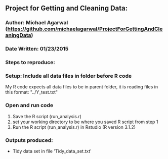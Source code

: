 ## Project for Getting and Cleaning Data:
### Author: Michael Agarwal (https://github.com/michaelagarwal/ProjectForGettingAndCleaningData)
### Date Written: 01/23/2015

### Steps to reproduce:

### Setup: Include all data files in folder before R code

My R code expects all data files to be in parent folder, it is reading files in this format:	"../Y_test.txt"

### Open and run code
1. Save the R script (run_analysis.r) 
2. set your working directory to be where you saved R script from step 1
3. Run the R script (run_analysis.r) in Rstudio (R version 3.1.2)

### Outputs produced:
* Tidy data set in file 'Tidy_data_set.txt'

